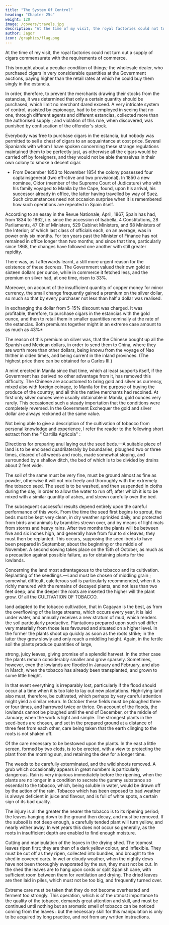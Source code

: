 ```yaml
---
title: "The System Of Control"
heading: "Chapter 25c"
weight: 120
image: /covers/travels.jpg
description: "At the time of my visit, the royal factories could not turn out a supply of cigars commensurate with the requirements of commerce"
author: Jagor
icon: /graphics/flag.png
---
```



At the time of my visit, the royal factories could not turn out a supply of cigars commensurate with the requirements of commerce. 

This brought about a peculiar condition of things; the wholesale dealer, who purchased cigars in very considerable quantities at the Government auctions, paying higher than the retail rates at which he could buy them singly in the estancia. 

In order, therefore, to prevent the merchants drawing their stocks from the estancias, it was determined that only a certain quantity should be purchased, which limit no merchant dared exceed. A very intricate system of control, assisted by espionage, had to be employed in seeing that no one, through different agents and different estancias, collected more than the authorised supply ; and violation of this rule, when discovered, was punished by confiscation of the offender's stock. 

Everybody was free to purchase cigars in the estancia, but nobody was permitted to sell a chest of cigars to an acquaintance at cost price. Several Spaniards with whom I have spoken concerning these strange regulations maintained them to be perfectly just, as otherwise all the cigars would be carried off by foreigners, and they would not be able themselves in their own colony to smoke a decent cigar.

* From December 1853 to November 1854 the colony possessed four captainsgeneral (two eff-ctive and two provisional). In 1850 a new nominee, Oidor (member of the Supreme Court of Judicature) who with his family voyaged to Manila by the Cape, found, upon his arrival, his successor already in office, the latter having travelled by way of Suez. Such circumstances need not occasion surprise when it is remembered how such operations are repeated in Spain itself.

According to an essay in the Revue Nationale, April, 1867, Spain has had, from 1834 to 1862, i.e. since the accession of Isabella, 4 Constitutions, 28 Parliaments, 47 Chief Ministers, 529 Cabinet Ministers, and 68 Ministers of the Interior; of which last class of officials each, on an average, was in power only six months. For ten years past the Minister of Finance has not remained in office longer than two months; and since that time, particularly since 1868, the changes have followed one another with still greater rapidity.

There was, as I afterwards learnt, a still more urgent reason for the existence of these decrees. The Government valued their own gold at sixteen dollars per ounce, while in commerce it fetched less, and the premium on silver had, at one time, risen to 33%. 

Moreover, on account of the insufficient quantity of copper money for minor currency, the small change frequently gained a premium on the silver dollar, so much so that by every purchaser not less than half a dollar was realised. 

In exchanging the dollar from 5-15% discount was charged. It was profitable, therefore, to purchase cigars in the estancias with the gold ounce, and then to retail them in smaller quantities nominally at the rate of the estancias. Both premiums together might in an extreme case amount to as much as 43%*

The reason of this premium on silver was, that the Chinese bought up all the Spanish and Mexican dollars, in order to send them to China, where they are worth more than other dollars, being knowu from the voyage of Nao thither in olden times, and being current in the inland provinces. (The highest price there can be obtained for a Carlos III.)

A mint erected in Manila since that time, which at least supports itself, if the Government has derived no other advantage from it, has removed this difficulty. The Chinese are accustomed to bring gold and silver as currency, mixed also with foreign coinage, to Manila for the purpose of buying the produce of the country; and all this the native merchants had recoined. At first only silver ounces were usually obtainable in Manila, gold ounces very rarely. This occasioned such a steady importation that the conditions were completely reversed. In the Government Exchequer the gold and silver dollar are always reckoned at the same value.

Not being able to give a description of the cultivation of tobacco from personal knowledge and experience, I refer the reader to the following short extract from the “ Cartilla Agricola" :

Directions for preparing anul laying out the seed beds.—A suitable piece of land is to be enclosed quadrilaterally by boundaries, ploughed two or three times, cleared of all weeds and roots, made somewhat sloping, and surrounded by a shallow ditch, the bed of which is to be divided by drains about 2 feet wide. 

The soil of the same must be very fine, must be ground almost as fine as powder, otherwise it will not mix freely and thoroughly with the extremely fine tobacco seed. The seed is to be washed, and then suspended in cloths during the day, in order to allow the water to run off; after which it is to be mixed with a similar quantity of ashes, and strewn carefully over the bed. 

The subsequent successful results depend entirely upon the careful performance of this work. From the time the seed first begins to sprout, the beds must be kept very clean, in dry weather sprinkled daily, and protected from birds and animals by brambles strewn over, and by means of light mats from storms and heavy rains. After two months the plants will be between five and six inches high, and generally have from four to six leaves; they must then be replanted. This occurs, supposing the seed-beds to have been prepared in September, about the beginning or the middle of November. A second sowing takes place on the 15th of October, as much as a precaution against possible failure, as for obtaining plants for the lowlands.

Concerning the land most adrantageous to the tobacco and its cultivation. Replanting of the seedlings.—Land must be chosen of middling grain ; somewhat difficult, calciferous soil is particularly recommended, when it is richly manured with the remains of decayed plants, and not less than two feet deep; and the deeper the roots are inserted the higher will the plant grow. Of all the CULTIVATION OF TOBACCO.

land adapted to the tobacco cultivation, that in Cagayan is the best, as from the overflowing of the large streams, which occurs every year, it is laid under water, and annually receives a new stratum of mud, which renders the soil particularly productive. Plantations prepared upon such soil differ very materially from those less favoured and situated on a higher level. In the former the plants shoot up quickly as soon as the roots strike; in the latter they grow slowly and only reach a middling height. Again, in the fertile soil the plants produce quantities of large,

strong, juicy leaves, giving promise of a splendid harvest. In the other case the plants remain considerably smaller and grow sparsely. Sometimes, however, even the lowlands are flooded in January and February, and also in March, when the tobacco has already been transplanted, and grown to some little height. 

In that event everything is irreparably lost, particularly if the flood should occur at a time when it is too late to lay out new plantations. High-lying land also must, therefore, be cultivated, which perhaps by very careful attention might yield a similar return. In October these fields must be ploughed three or four times, and harrowed twice or thrice. On account of the floods, the lowlands cannot be ploughed until the end of December, or the middle of January; when the work is light and simple. The strongest plants in the seed-beds are chosen, and set in the prepared ground at a distance of three feet from each other, care being taken that the earth clinging to the roots is not shaken off.

Of the care necessary to be bestowed upon the plants. In the east a little screen, formed by two clods, is to be erected, with a view to protecting the plant from the morning sun, and retaining the dew for a longer time. 

The weeds to be carefully exterminated, and the wild shoots removed. A grub which occasionally appears in great numbers is particularly dangerous. Rain is very injurious immediately before the ripening, when the plants are no longer in a condition to secrete the gummy substance so essential to the tobacco, which, being soluble in water, would be drawn off by the action of the rain. Tobacco which has been exposed to bad weather is always deficient in juice and flavour, and is full of white spots, a certain sign of its bad quality. 

The injury is all the greater the nearer the tobacco is to its ripening period; the leaves hanging down to the ground then decay, and must be removed. If the subsoil is not deep enough, a carefully tended plant will turn yellow, and nearly wither away. In wet years this does not occur so generally, as the roots in insufficient depth are enabled to find enough moisture.

Cutting and manipulation of the leaves in the drying shed. The topmost leaves ripen first; they are then of a dark yellow colour, and inflexible. They must be cut off as they ripen, collected into bundles, and brought to the shed in covered carts. In wet or cloudy weather, when the nightly dews have not been thoroughly evaporated by the sun, they must not be cut. In the shed the leaves are to hang upon cords or split Spanish cane, with sufficient room between them for ventilation and drying. The dried leaves are then laid in piles, which must not be too big, and frequently turned over. 

Extreme care must be taken that they do not become overheated and ferment too strongly. This operation, which is of the utmost importance to the quality of the tobacco, demands great attention and skill, and must be continued until nothing but an aromatic smell of tobacco can be noticed coming from the leaves : but the necessary skill for this manipulation is only to be acquired by long practice, and not from any written instructions.
